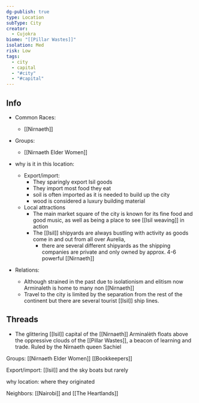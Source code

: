 ```yaml
---
dg-publish: true
type: Location
subType: City
creator:
  - Cujokra
biome: "[[Pillar Wastes]]"
isolation: Med
risk: Low
tags:
  - city
  - capital
  - "#city"
  - "#capital"
---
```

## Info
- Common Races:
	- [[Nirnaeth]]

- Groups:
	- [[Nirnaeth Elder Women]]
- why is it in this location:
	- Export/import:
		- They sparingly export Isil goods
		- They import most food they eat
		- soil is often imported as it is needed to build up the city
		- wood is considered a luxury building material
	- Local attractions
		- The main market square of the city is known for its fine food and good music, as well as being a place to see [[Isil weaving]] in action
		- The [[Isil]] shipyards are always bustling with activity as goods come in and out from all over Aurelia, 
			- there are several different shipyards as the shipping companies are private and only owned by approx. 4-6 powerful [[Nirnaeth]]

- Relations:
	- Although strained in the past due to isolationism and elitism now Arminaleth is home to many non [[Nirnaeth]]
	- Travel to the city is limited by the separation from the rest of the continent but there are several tourist [[Isil]] ship lines.
## Threads
- The glittering [[Isil]] capital of the [[Nirnaeth]] Arminalѐth floats above the oppressive clouds of the [[Pillar Wastes]], a beacon of learning and trade. Ruled by the Nirnaeth queen Sachiel



Groups: [[Nirnaeth Elder Women]] [[Bookkeepers]]

Export/import: [[Isil]] and the sky boats but rarely

why location: where they originated

Neighbors: [[Nairobi]] and [[The Heartlands]]

